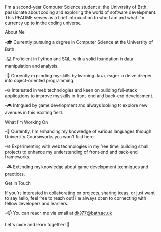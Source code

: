 I'm a second-year Computer Science student at the University of Bath, passionate about coding and exploring the world of software development. This README serves as a brief introduction to who I am and what I'm currently up to in the coding universe.

About Me

-🎓 Currently pursuing a degree in Computer Science at the University of Bath.

-💻 Proficient in Python and SQL, with a solid foundation in data manipulation and analysis.

-🌱 Currently expanding my skills by learning Java, eager to delve deeper into object-oriented programming.

-🌐 Interested in web technologies and keen on building full-stack applications to improve my skills in front-end and back-end development.

-🎮 Intrigued by game development and always looking to explore new avenues in this exciting field.

What I'm Working On

-🔭 Currently, I'm enhancing my knowledge of various languages through University Courseworks you won't find here.

-🌐 Experimenting with web technologies in my free time, building small projects to enhance my understanding of front-end and back-end frameworks.

-🎮 Extending my knowledge about game development techniques and practices.

Get in Touch

If you're interested in collaborating on projects, sharing ideas, or just want to say hello, feel free to reach out! I'm always open to connecting with fellow developers and learners.

-📫 You can reach me via email at dk977@bath.ac.uk

Let's code and learn together! 🚀
